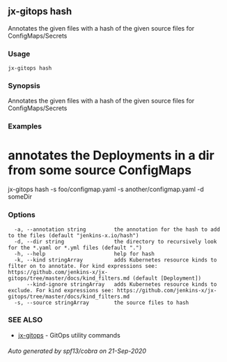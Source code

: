 ## jx-gitops hash

Annotates the given files with a hash of the given source files for ConfigMaps/Secrets

### Usage

```
jx-gitops hash
```

### Synopsis

Annotates the given files with a hash of the given source files for ConfigMaps/Secrets

### Examples

  # annotates the Deployments in a dir from some source ConfigMaps
  jx-gitops hash -s foo/configmap.yaml -s another/configmap.yaml -d someDir

### Options

```
  -a, --annotation string         the annotation for the hash to add to the files (default "jenkins-x.io/hash")
  -d, --dir string                the directory to recursively look for the *.yaml or *.yml files (default ".")
  -h, --help                      help for hash
  -k, --kind stringArray          adds Kubernetes resource kinds to filter on to annotate. For kind expressions see: https://github.com/jenkins-x/jx-gitops/tree/master/docs/kind_filters.md (default [Deployment])
      --kind-ignore stringArray   adds Kubernetes resource kinds to exclude. For kind expressions see: https://github.com/jenkins-x/jx-gitops/tree/master/docs/kind_filters.md
  -s, --source stringArray        the source files to hash
```

### SEE ALSO

* [jx-gitops](jx-gitops.md)	 - GitOps utility commands

###### Auto generated by spf13/cobra on 21-Sep-2020
